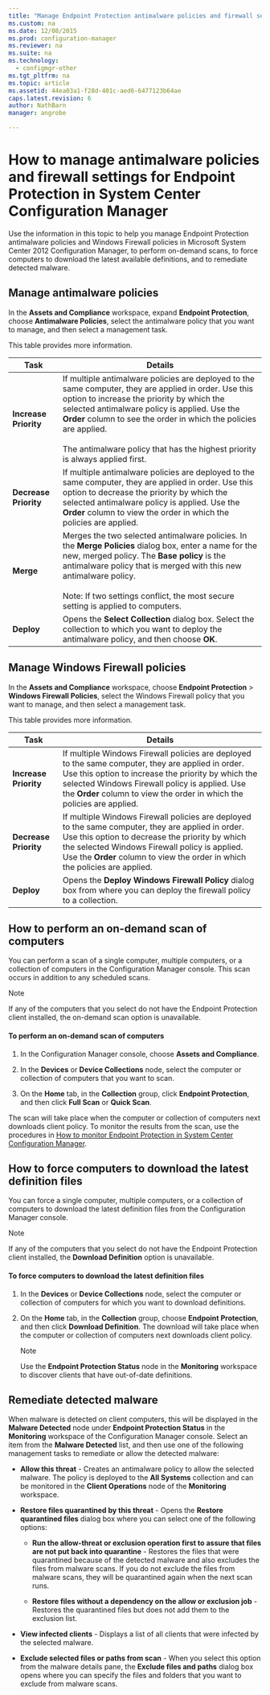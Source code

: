 ```yaml
---
title: "Manage Endpoint Protection antimalware policies and firewall settings | System Center Configuration Manager"
ms.custom: na
ms.date: 12/08/2015
ms.prod: configuration-manager
ms.reviewer: na
ms.suite: na
ms.technology:
  - configmgr-other
ms.tgt_pltfrm: na
ms.topic: article
ms.assetid: 44ea03a1-f28d-401c-aed6-6477123b64ae
caps.latest.revision: 6
author: NathBarn
manager: angrobe

---
```

# How to manage antimalware policies and firewall settings for Endpoint Protection in System Center Configuration Manager
Use the information in this topic to help you manage Endpoint Protection antimalware policies and Windows Firewall policies in Microsoft System Center 2012 Configuration Manager, to perform on-demand scans, to force computers to download the latest available definitions, and to remediate detected malware.  


##  <a name="BKMK_1"></a> Manage antimalware policies  
 In the **Assets and Compliance** workspace, expand **Endpoint Protection**, choose **Antimalware Policies**, select the antimalware policy that you want to manage, and then select a management task.  

 This table provides more information.  

|Task|Details|  
|----------|-------------|  
|**Increase Priority**|If multiple antimalware policies are deployed to the same computer, they are applied in order. Use this option to increase the priority by which the selected antimalware policy is applied. Use the **Order** column to see the order in which the policies are applied.<br /><br /> The antimalware policy that has the highest priority is always applied first.|  
|**Decrease Priority**|If multiple antimalware policies are deployed to the same computer, they are applied in order. Use this option to decrease the priority by which the selected antimalware policy is applied. Use the **Order** column to view the order in which the policies are applied.|  
|**Merge**|Merges the two selected antimalware policies. In the **Merge Policies** dialog box, enter a name for the new, merged policy. The **Base policy** is the antimalware policy that is merged with this new antimalware policy.<br /><br /> Note: If two settings conflict, the most secure setting is applied to computers.|  
|**Deploy**|Opens the **Select Collection** dialog box. Select the collection to which you want to deploy the antimalware policy, and then choose **OK**.|  

##  <a name="BKMK_2"></a> Manage Windows Firewall policies  
 In the **Assets and Compliance** workspace, choose **Endpoint Protection** > **Windows Firewall Policies**, select the Windows Firewall policy that you want to manage, and then select a management task.  

 This table provides more information.  

|Task|Details|  
|----------|-------------|  
|**Increase Priority**|If multiple Windows Firewall policies are deployed to the same computer, they are applied in order. Use this option to increase the priority by which the selected Windows Firewall policy is applied. Use the **Order** column to view the order in which the policies are applied.|  
|**Decrease Priority**|If multiple Windows Firewall policies are deployed to the same computer, they are applied in order. Use this option to decrease the priority by which the selected Windows Firewall policy is applied. Use the **Order** column to view the order in which the policies are applied.|  
|**Deploy**|Opens the **Deploy Windows Firewall Policy** dialog box from where you can deploy the firewall policy to a collection.|  

##  <a name="BKMK_3"></a> How to perform an on-demand scan of computers  
 You can perform a scan of a single computer, multiple computers, or a collection of computers in the Configuration Manager console. This scan occurs in addition to any scheduled scans.

> [!NOTE]  
>  If any of the computers that you select do not have the Endpoint Protection client installed, the on-demand scan option is unavailable.  

#### To perform an on-demand scan of computers  

1.  In the Configuration Manager console, choose **Assets and Compliance**.  

2.  In the **Devices** or **Device Collections** node, select the computer or collection of computers that you want to scan.  

3.  On the **Home** tab, in the **Collection** group, click **Endpoint Protection**, and then click **Full Scan** or **Quick Scan**.  

 The scan will take place when the computer or collection of computers next downloads client policy. To monitor the results from the scan, use the procedures in [How to monitor Endpoint Protection in System Center Configuration Manager](../../protect/deploy-use/monitor-endpoint-protection.md).  

##  <a name="BKMK_4"></a> How to force computers to download the latest definition files  
 You can force a single computer, multiple computers, or a collection of computers to download the latest definition files from the Configuration Manager console.  

> [!NOTE]  
>  If any of the computers that you select do not have the Endpoint Protection client installed, the **Download Definition** option is unavailable.  

#### To force computers to download the latest definition files  

1.  In the **Devices** or **Device Collections** node, select the computer or collection of computers for which you want to download definitions.  

2.  On the **Home** tab, in the **Collection** group, choose **Endpoint Protection**, and then click **Download Definition**. The  download will take place when the computer or collection of computers next downloads client policy.  

    > [!NOTE]  
    >  Use the **Endpoint Protection Status** node in the **Monitoring** workspace to discover clients that have out-of-date definitions.  

## Remediate detected malware  
 When malware is detected on client computers, this will be displayed in the **Malware Detected** node under **Endpoint Protection Status** in the **Monitoring** workspace of the Configuration Manager console. Select an item from the **Malware Detected** list, and then use one of the following management tasks to remediate or allow the detected malware:  

-   **Allow this threat** - Creates an antimalware policy to allow the selected malware. The policy is deployed to the **All Systems** collection and can be monitored in the **Client Operations** node of the **Monitoring** workspace.  

-   **Restore files quarantined by this threat** - Opens the **Restore quarantined files** dialog box where you can select one of the following options:  

    -   **Run the allow-threat or exclusion operation first to assure that files are not put back into quarantine** - Restores the files that were quarantined because of the detected malware and also excludes the files from malware scans. If you do not exclude the files from malware scans, they will be quarantined again when the next scan runs.  

    -   **Restore files without a dependency on the allow or exclusion job** - Restores the quarantined files but does not add them to the exclusion list.  

-   **View infected clients** - Displays a list of all clients that were infected by the selected malware.  

-   **Exclude selected files or paths from scan** - When you select this option from the malware details pane, the **Exclude files and paths** dialog box opens where you can specify the files and folders that you want to exclude from malware scans.
